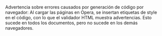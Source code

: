 Advertencia sobre errores causados por generación de código por navegador:
Al cargar las páginas en Opera, se insertan etiquetas de style en el código, con lo que el validador HTML muestra advertencias.
Esto sucede en todos los documentos, pero no sucede en los demás navegadores.